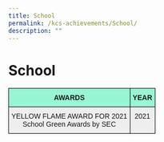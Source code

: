 ```yaml
---
title: School
permalink: /kcs-achievements/School/
description: ""
---
```

School
======


<style type="text/css">
.tg  {border-collapse:collapse;border-spacing:0;}
.tg td{border-color:black;border-style:solid;border-width:1px;font-family:Arial, sans-serif;font-size:14px;
  overflow:hidden;padding:10px 5px;word-break:normal;}
.tg th{border-color:black;border-style:solid;border-width:1px;font-family:Arial, sans-serif;font-size:14px;
  font-weight:normal;overflow:hidden;padding:10px 5px;word-break:normal;}
.tg .tg-p85l{background-color:#98F5D4;font-weight:bold;text-align:center;vertical-align:top}
.tg .tg-niwn{background-color:#EEE;text-align:center;vertical-align:top}
</style>
<table class="tg">
<thead>
  <tr>
    <th class="tg-p85l"><span style="font-weight:bolder">AWARDS</span></th>
    <th class="tg-p85l"><span style="font-weight:bolder">YEAR</span></th>
  </tr>
</thead>
<tbody>
  <tr>
    <td class="tg-niwn">YELLOW FLAME AWARD FOR 2021<br>School Green Awards by SEC </td>
    <td class="tg-niwn">2021</td>
  </tr>
</tbody>
</table>